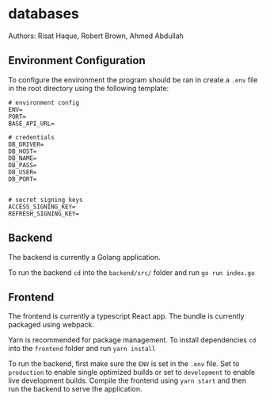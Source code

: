 # databases

Authors: Risat Haque, Robert Brown, Ahmed Abdullah

## Environment Configuration

To configure the environment the program should be ran in create a `.env` file in the root directory using the following template:

```dotenv
# environment config
ENV=
PORT=
BASE_API_URL=

# credentials
DB_DRIVER=
DB_HOST=
DB_NAME=
DB_PASS=
DB_USER=
DB_PORT=


# secret signing keys
ACCESS_SIGNING_KEY=
REFRESH_SIGNING_KEY=
```

## Backend

The backend is currently a Golang application.

To run the backend `cd` into the `backend/src/` folder and run `go run index.go`

## Frontend

The frontend is currently a typescript React app. The bundle is currently packaged using webpack.

Yarn is recommended for package management. To install dependencies `cd` into the `frontend` folder and run `yarn install`

To run the backend, first make sure the `ENV` is set in the `.env` file. Set to `production` to enable single optimized builds or set to `development` to enable live development builds. Compile the frontend using `yarn start` and then run the backend to serve the application.
